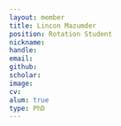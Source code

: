 ```yaml
---
layout: member
title: Lincon Mazumder
position: Rotation Student
nickname: 
handle: 
email:
github: 
scholar: 
image:
cv: 
alum: true
type: PhD
---
```


